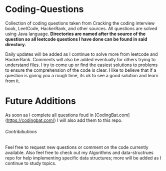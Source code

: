 # Coding-Questions
Collection of coding questions taken from Cracking the coding interview book, LeetCode, HackerRank, and other sources. All questions are solved using Java language. **Directories are named after the source of the question so all leetcode questions I have done can be found in said directory.** 

Daily updates will be added as I continue to solve more from leetcode and HackerRank. Comments will also be added eventually for others trying to understand files. I try to come up or find the easiest solutions to problems to ensure the comprehension of the code is clear. I like to believe that if a question is giving you a rough time, its ok to see a good solution and learn from it.

# Future Additions
As soon as I complete all questions foud in [CodingBat.com] (https://codingbat.com/) I will also add them to this repo.

###### Contribibutions
Feel free to request new questions or comment on the code currently available. Also feel free to check out my Algorithms and data-structrues repo for help implementing specific data structures; more will be added as I continue to study topics.
